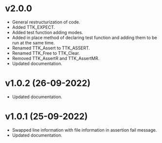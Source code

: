 # v2.0.0
- General restructurization of code.
- Added TTK_EXPECT.
- Added test function adding modes.
- Added in place method of declaring test function and adding them to be run at the same time.
- Renamed TTK_Assert to TTK_ASSERT.
- Renamed TTK_Free to TTK_Clear.
- Removed TTK_AssertR and TTK_AssertMR.
- Updated documentation.
# v1.0.2 (26-09-2022)
- Updated documentation.
# v1.0.1 (25-09-2022)
- Swapped line information with file information in assertion fail message.
- Updated documentation.